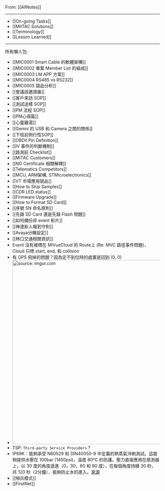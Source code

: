 From: [[AllNotes]]

---

- [[On-going Tasks]]
- [[MitTAC Solutions]]
- [[Terminology]]
- [[Lesson Learned]]

---

所有懶人包:
- [[MIC0001 Smart Cable 的軟體架構]]
- [[MIC0002 專案 Member List 的組成]]
- [[MIC0003 LM APP 方案]] 
- [[MIC0004 RS485 vs RS232]]
- [[MIC0005 競品分析]]
- [[會議該邀請誰]]
- [[客戶來訪 SOP]]
- [[測試送樣 SOP]]
- [[PM 流程 SOP]]
- [[PM心得篇]]
- [[心靈雞湯]]
- [[Gemni 的 USB 和 Camera 之間的關係]]
- [[下班前例行性SOP]]
- [[OBDⅡ Pin Definition]]
- [[IV 事件的判斷機制]]
- [[路測前 Checklist]]
- [[MiTAC Customers]]
- [[NO Certificate 相關解釋]]
- [[Telematics Competitors]]
- [[MCU, ARM架構, STMicroelectronics]]
- [[VT 市場應用競品]]
- [[How to Ship Samples]]
- [[CDR LED status]]
- [[Firmware Upgrade]]
- [[How to Format SD Card]]
- [[序號 SN 命名原則]]
- [[先錄 SD Card 還是先錄 Flash 問題]]
- [[如何備份非 event 影片]]
- [[神達新人報到守則]]
- [[Avaya分機設定]]
- [[林口交通相關資訊]]
- Event 沒有被標在 MiVueCloud 的 Route上  (Re: MVC 路徑事件問題)，Cloud 只標 start, end, 和 collision
- 有 GPS 飛掉的問題？因為定不到位時的處置是回到 (0, 0)
- <a href="https://imgur.com/3LLzxzB"><img src="https://i.imgur.com/3LLzxzB.png" title="source: imgur.com" width="600px"/></a>
- TSP: `Third-party Service Providers` ?
- IP69K：能夠承受 N60529 和 DIN40050-9 中定義的熱蒸氣沖刷測試。這能夠提供水壓在 100bar (1450psi)，溫度 80°C 的防護。壓力直接應用在感測器上，以 30 度的角度遞進（0，30，60 和 90 度），在每個角度持續 30 秒，共 120 秒（2分鐘），能夠防止水的進入。[來源](https://twgreatdaily.com/HsCr-nMBURTf-Dn5Um6t.html)
- [[哨兵模式]]
- [[FirstNet]]
